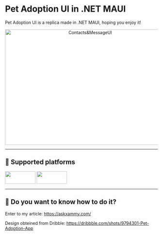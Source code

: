  # Pet Adoption UI in .NET MAUI

<p>Pet Adoption UI is a replica made in .NET MAUI, hoping you enjoy it!</p>

<p align="center">
<img src="https://github.com/LeomarisReyes/PetAdoptionUI/blob/main/Images/AskXammy%20-%20AdoptionUI-FullUI.png" height="380" width="545" title="Contacts&MessageUI"/>
</p>

<hr />

## 📱  Supported platforms
<a target="_blank"><img src="https://img.shields.io/badge/-Android-%239fc137" height="41" width="100"></a>
<a target="_blank"><img src="https://img.shields.io/badge/-iOS-%23f8f8f8" height="41" width="100"></a>

<hr />

## 📒  Do you want to know how to do it?
<p> Enter to my article: <a href="https://askxammy.com" Target="_blank">https://askxammy.com/</a></p>
<p> Design obteined from Dribble:  <a href="https://dribbble.com/shots/9794301-Pet-Adoption-App" Target="_blank">https://dribbble.com/shots/9794301-Pet-Adoption-App</a></p>
